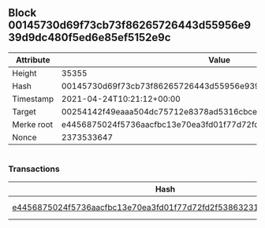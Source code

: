 ## Block 00145730d69f73cb73f86265726443d55956e939d9dc480f5ed6e85ef5152e9c

Attribute | Value
--- | ---
Height | 35355
Hash | 00145730d69f73cb73f86265726443d55956e939d9dc480f5ed6e85ef5152e9c
Timestamp | 2021-04-24T10:21:12+00:00
Target | 00254142f49eaaa504dc75712e8378ad5316cbcead634704b3734b6271167cc4
Merke root | e4456875024f5736aacfbc13e70ea3fd01f77d72fd2f53863231e96624cbb719
Nonce | 2373533647

```

```

### Transactions

Hash | Amount
--- | ---
[e4456875024f5736aacfbc13e70ea3fd01f77d72fd2f53863231e96624cbb719](e4456875024f5736aacfbc13e70ea3fd01f77d72fd2f53863231e96624cbb719.md) | 10.00000000 SKEPTI 
